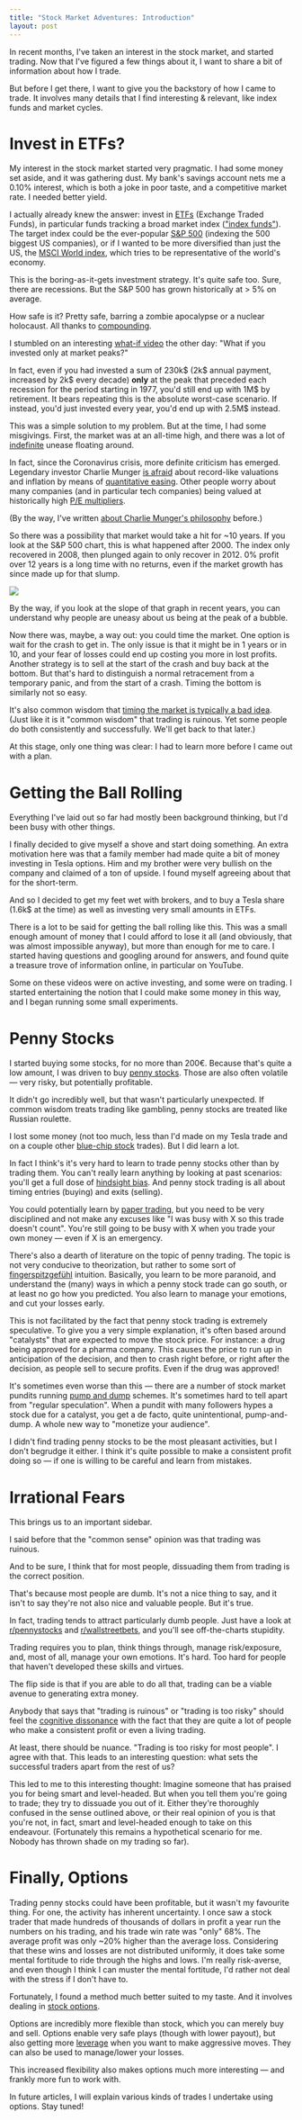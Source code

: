 ```yaml
---
title: "Stock Market Adventures: Introduction"
layout: post
---
```


In recent months, I've taken an interest in the stock market, and started
trading. Now that I've figured a few things about it, I want to share a bit of
information about how I trade.

But before I get there, I want to give you the backstory of how I came to trade.
It involves many details that I find interesting & relevant, like index funds
and market cycles.

# Invest in ETFs?

My interest in the stock market started very pragmatic. I had some money set
aside, and it was gathering dust. My bank's savings account nets me a 0.10%
interest, which is both a joke in poor taste, and a competitive market rate. I
needed better yield.

I actually already knew the answer: invest in [ETFs] (Exchange Traded Funds), in
particular funds tracking a broad market index (["index funds"]). The target
index could be the ever-popular [S&P 500] (indexing the 500 biggest US
companies), or if I wanted to be more diversified than just the US, the [MSCI
World index], which tries to be representative of the world's economy.

[ETFs]: https://en.wikipedia.org/wiki/Exchange-traded_fund
["index funds"]: https://en.wikipedia.org/wiki/Index_fund
[S&P 500]: https://en.wikipedia.org/wiki/S%26P_500_Index
[MSCI World index]: https://en.wikipedia.org/wiki/MSCI_World

This is the boring-as-it-gets investment strategy. It's quite safe too. Sure,
there are recessions. But the S&P 500 has grown historically at > 5% on average.

How safe is it? Pretty safe, barring a zombie apocalypse or a nuclear holocaust.
All thanks to [compounding].

I stumbled on an interesting [what-if video] the other day: "What if you
invested only at market peaks?"

In fact, even if you had invested a sum of 230k$ (2k$ annual payment, increased
by 2k$ every decade) **only** at the peak that preceded each recession for the
period starting in 1977, you'd still end up with 1M$ by retirement. It bears
repeating this is the absolute worst-case scenario. If instead, you'd just
invested every year, you'd end up with 2.5M$ instead.

[compounding]: https://www.investopedia.com/terms/c/compounding.asp
[what-if video]: https://www.youtube.com/watch?v=pFgPNVytlwA

This was a simple solution to my problem. But at the time, I had some
misgivings. First, the market was at an all-time high, and there was a lot of
[indefinite] unease floating around.

[indefinite]: https://letstalklovetoday.wordpress.com/2017/04/01/the-definite-indefinite-optimist-and-pessimist/

In fact, since the Coronavirus crisis, more definite criticism has emerged.
Legendary investor Charlie Munger [is afraid] about record-like valuations and
inflation by means of [quantitative easing]. Other people worry about many
companies (and in particular tech companies) being valued at historically high
[P/E multipliers].

(By the way, I've written [about Charlie Munger's philosophy] before.)

[is afraid]: https://www.youtube.com/watch?v=tO5kr0r9g58
[quantitative easing]: https://en.wikipedia.org/wiki/Quantitative_easing
[about Charlie Munger's philosophy]: /munger/
[P/E multipliers]: https://www.investopedia.com/terms/e/earningsmultiplier.asp

So there was a possibility that market would take a hit for ~10 years. If you
look at the S&P 500 chart, this is what happened after 2000. The index only
recovered in 2008, then plunged again to only recover in 2012. 0% profit over 12
years is a long time with no returns, even if the market growth has since made
up for that slump.

![](sp500.png)

By the way, if you look at the slope of that graph in recent years, you can
understand why people are uneasy about us being at the peak of a bubble.

Now there was, maybe, a way out: you could time the market. One option is wait
for the crash to get in. The only issue is that it might be in 1 years or in 10,
and your fear of losses could end up costing you more in lost profits. Another
strategy is to sell at the start of the crash and buy back at the bottom. But
that's hard to distinguish a normal retracement from a temporary panic, and from
the start of a crash. Timing the bottom is similarly not so easy.

It's also common wisdom that [timing the market is typically a bad
idea][timing-bad]. (Just like it is it "common wisdom" that trading is ruinous.
Yet some people do both consistently and successfully. We'll get back to that later.)

[timing-bad]: https://www.youtube.com/watch?v=w_aOERmUWdA

At this stage, only one thing was clear: I had to learn more before I came out
with a plan.

# Getting the Ball Rolling

Everything I've laid out so far had mostly been background thinking, but I'd
been busy with other things.

I finally decided to give myself a shove and start doing something. An extra
motivation here was that a family member had made quite a bit of money investing
in Tesla options. Him and my brother were very bullish on the company and
claimed of a ton of upside. I found myself agreeing about that for the
short-term.

And so I decided to get my feet wet with brokers, and to buy a Tesla share (1.6k$
at the time) as well as investing very small amounts in ETFs.

There is a lot to be said for getting the ball rolling like this. This was a
small enough amount of money that I could afford to lose it all (and obviously,
that was almost impossible anyway), but more than enough for me to care. I
started having questions and googling around for answers, and found quite a
treasure trove of information online, in particular on YouTube.

Some on these videos were on active investing, and some were on trading. I
started entertaining the notion that I could make some money in this way, and I
began running some small experiments.

# Penny Stocks

I started buying some stocks, for no more than 200€. Because that's quite a low
amount, I was driven to buy [penny stocks]. Those are also often volatile —
very risky, but potentially profitable.

[penny stocks]: https://en.wikipedia.org/wiki/Penny_stock

It didn't go incredibly well, but that wasn't particularly unexpected. If common
wisdom treats trading like gambling, penny stocks are treated like Russian
roulette.

I lost some money (not too much, less than I'd made on my Tesla trade and on a
couple other [blue-chip stock] trades). But I did learn a lot.

[blue-chip stock]: https://www.investopedia.com/terms/b/bluechipstock.asp

In fact I think's it's very hard to learn to trade penny stocks other than by
trading them. You can't really learn anything by looking at past scenarios:
you'll get a full dose of [hindsight bias]. And penny stock trading is all about
timing entries (buying) and exits (selling).

You could potentially learn by [paper trading], but you need to be very
disciplined and not make any excuses like "I was busy with X so this trade
doesn't count". You're still going to be busy with X when you trade your own
money — even if X is an emergency.

[hindsight bias]: https://en.wikipedia.org/wiki/Hindsight_bias
[paper trading]: https://www.investopedia.com/terms/p/papertrade.asp

There's also a dearth of literature on the topic of penny trading. The topic is
not very conducive to theorization, but rather to some sort of
[fingerspitzgefühl] intuition. Basically, you learn to be more paranoid, and
understand the (many) ways in which a penny stock trade can go south, or at
least no go how you predicted. You also learn to manage your emotions, and cut
your losses early.

[fingerspitzgefühl]: https://en.wikipedia.org/wiki/Fingerspitzengef%C3%BChl

This is not facilitated by the fact that penny stock trading is extremely
speculative. To give you a very simple explanation, it's often based around
"catalysts" that are expected to move the stock price. For instance: a drug
being approved for a pharma company. This causes the price to run up in
anticipation of the decision, and then to crash right before, or right after the
decision, as people sell to secure profits. Even if the drug was approved!

It's sometimes even worse than this — there are a number of stock market pundits
running [pump and dump] schemes. It's sometimes hard to tell apart from "regular
speculation". When a pundit with many followers hypes a stock due for a
catalyst, you get a de facto, quite unintentional, pump-and-dump. A whole new way
to "monetize your audience".

[pump and dump]: https://en.wikipedia.org/wiki/Pump_and_dump

I didn't find trading penny stocks to be the most pleasant activities, but I
don't begrudge it either. I think it's quite possible to make a consistent
profit doing so — if one is willing to be careful and learn from mistakes.

# Irrational Fears

This brings us to an important sidebar.

I said before that the "common sense" opinion was that trading was ruinous.

And to be sure, I think that for most people, dissuading them from trading is
the correct position.

That's because most people are dumb. It's not a nice thing to say, and it isn't
to say they're not also nice and valuable people. But it's true.

In fact, trading tends to attract particularly dumb people. Just have a look at
[r/pennystocks] and [r/wallstreetbets], and you'll see off-the-charts stupidity.

[r/pennystocks]: https://old.reddit.com/r/pennystocks/
[r/wallstreetbets]: https://old.reddit.com/r/wallstreetbets/

Trading requires you to plan, think things through, manage risk/exposure, and,
most of all, manage your own emotions. It's hard. Too hard for people that
haven't developed these skills and virtues.

The flip side is that if you are able to do all that, trading can be a viable
avenue to generating extra money.

Anybody that says that "trading is ruinous" or "trading is too risky" should
feel the [cognitive dissonance] with the fact that they are quite a lot of people
who make a consistent profit or even a living trading.

[cognitive dissonance]: https://en.wikipedia.org/wiki/Cognitive_dissonance

At least, there should be nuance. "Trading is too risky for most people". I
agree with that. This leads to an interesting question: what sets the successful
traders apart from the rest of us?

This led to me to this interesting thought: Imagine someone that has praised you
for being smart and level-headed. But when you tell them you're going to trade;
they try to dissuade you out of it. Either they're thoroughly confused in the
sense outlined above, or their real opinion of you is that you're not, in fact,
smart and level-headed enough to take on this endeavour. (Fortunately this
remains a hypothetical scenario for me. Nobody has thrown shade on my trading so
far).

# Finally, Options

Trading penny stocks could have been profitable, but it wasn't my favourite
thing. For one, the activity has inherent uncertainty. I once saw a stock trader
that made hundreds of thousands of dollars in profit a year run the numbers on
his trading, and his trade win rate was "only" 68%. The average profit was only
~20% higher than the average loss. Considering that these wins and losses are
not distributed uniformly, it does take some mental fortitude to ride through
the highs and lows. I'm really risk-averse, and even though I think I can muster
the mental fortitude, I'd rather not deal with the stress if I don't have to.

Fortunately, I found a method much better suited to my taste. And it involves
dealing in [stock options].

Options are incredibly more flexible than stock, which you can merely buy and
sell. Options enable very safe plays (though with lower payout), but also
getting more [leverage] when you want to make aggressive moves. They can also be
used to manage/lower your losses.

This increased flexibility also makes options much more interesting — and
frankly more fun to work with.

In future articles, I will explain various kinds of trades I undertake using
options. Stay tuned!

[stock options]: https://www.investopedia.com/terms/s/stockoption.asp
[leverage]: https://www.investopedia.com/terms/l/leverage.asp
